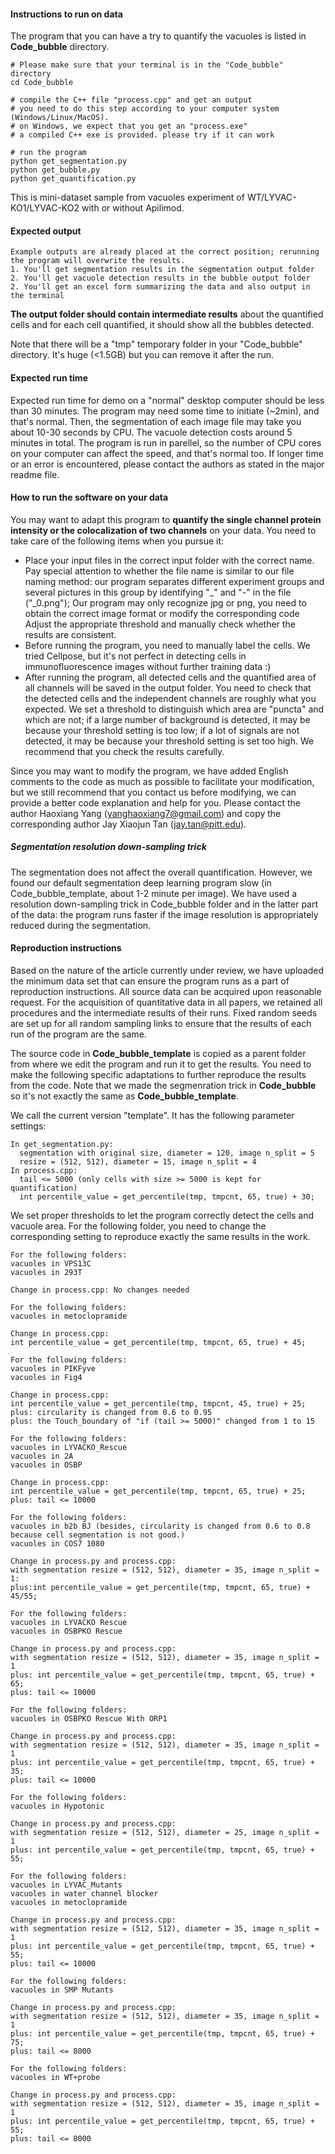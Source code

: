 

#### Instructions to run on data

The program that you can have a try to quantify the vacuoles is listed in **Code_bubble** directory.

```
# Please make sure that your terminal is in the "Code_bubble" directory
cd Code_bubble

# compile the C++ file "process.cpp" and get an output
# you need to do this step according to your computer system (Windows/Linux/MacOS).
# on Windows, we expect that you get an "process.exe"
# a compiled C++ exe is provided. please try if it can work

# run the program
python get_segmentation.py
python get_bubble.py
python get_quantification.py
```

This is mini-dataset sample from vacuoles experiment of WT/LYVAC-KO1/LYVAC-KO2 with or without Apilimod.

#### Expected output

```
Example outputs are already placed at the correct position; rerunning the program will overwrite the results.
1. You'll get segmentation results in the segmentation output folder
2. You'll get vacuole detection results in the bubble output folder
2. You'll get an excel form summarizing the data and also output in the terminal
```

**The output folder should contain intermediate results** about the quantified cells and for each cell quantified, it should show all the bubbles detected.

Note that there will be a "tmp" temporary folder in your "Code_bubble" directory. It's huge (<1.5GB) but you can remove it after the run.

#### Expected run time

Expected run time for demo on a "normal" desktop computer should be less than 30 minutes. The program may need some time to initiate (~2min), and that's normal. Then, the segmentation of each image file may take you about 10-30 seconds by CPU. The vacuole detection costs around 5 minutes in total. The program is run in parellel, so the number of CPU cores on your computer can affect the speed, and that's normal too. If longer time or an error is encountered, please contact the authors as stated in the major readme file.

#### How to run the software on your data

You may want to adapt this program to **quantify the single channel protein intensity or the colocalization of two channels** on your data. You need to take care of the following items when you pursue it:

* Place your input files in the correct input folder with the correct name. Pay special attention to whether the file name is similar to our file naming method: our program separates different experiment groups and several pictures in this group by identifying "_" and "-" in the file ("_0.png"); Our program may only recognize jpg or png, you need to obtain the correct image format or modify the corresponding code Adjust the appropriate threshold and manually check whether the results are consistent.
* Before running the program, you need to manually label the cells. We tried Cellpose, but it's not perfect in detecting cells in immunofluorescence images without further training data :)
* After running the program, all detected cells and the quantified area of all channels will be saved in the output folder. You need to check that the detected cells and the independent channels are roughly what you expected. We set a threshold to distinguish which area are "puncta" and which are not; if a large number of background is detected, it may be because your threshold setting is too low; if a lot of signals are not detected, it may be because your threshold setting is set too high. We recommend that you check the results carefully.

Since you may want to modify the program, we have added English comments to the code as much as possible to facilitate your modification, but we still recommend that you contact us before modifying, we can provide a better code explanation and help for you. Please contact the author Haoxiang Yang (yanghaoxiang7@gmail.com) and copy the corresponding author Jay Xiaojun Tan (jay.tan@pitt.edu).

##### Segmentation resolution down-sampling trick

The segmentation does not affect the overall quantification. However, we found our default segmentation deep learning program slow (in Code_bubble_template, about 1-2 minute per image). We have used a resolution down-sampling trick in Code_bubble folder and in the latter part of the data: the program runs faster if the image resolution is appropriately reduced during the segmentation.

#### Reproduction instructions

Based on the nature of the article currently under review, we have uploaded the minimum data set that can ensure the program runs as a part of reproduction instructions. All source data can be acquired upon reasonable request. For the acquisition of quantitative data in all papers, we retained all procedures and the intermediate results of their runs. Fixed random seeds are set up for all random sampling links to ensure that the results of each run of the program are the same.

The source code in **Code_bubble_template** is copied as a parent folder from where we edit the program and run it to get the results. You need to make the following specific adaptations to further reproduce the results from the code. Note that we made the segmenration trick in **Code_bubble** so it's not exactly the same as **Code_bubble_template**.

We call the current version "template". It has the following parameter settings:

```
In get_segmentation.py:
  segmentation with original size, diameter = 120, image n_split = 5
  resize = (512, 512), diameter = 15, image n_split = 4
In process.cpp:
  tail <= 5000 (only cells with size >= 5000 is kept for quantification)
  int percentile_value = get_percentile(tmp, tmpcnt, 65, true) + 30;
```

We set proper thresholds to let the program correctly detect the cells and vacuole area. For the following folder, you need to change the corresponding setting to reproduce exactly the same results in the work. 

```
For the following folders:
vacuoles in VPS13C
vacuoles in 293T

Change in process.cpp: No changes needed
```

```
For the following folders:
vacuoles in metoclopramide

Change in process.cpp:
int percentile_value = get_percentile(tmp, tmpcnt, 65, true) + 45;
```

```
For the following folders:
vacuoles in PIKFyve
vacuoles in Fig4

Change in process.cpp:
int percentile_value = get_percentile(tmp, tmpcnt, 45, true) + 25;
plus: circularity is changed from 0.6 to 0.95
plus: the Touch_boundary of "if (tail >= 5000)" changed from 1 to 15
```

```
For the following folders:
vacuoles in LYVACKO_Rescue
vacuoles in 2A
vacuoles in OSBP

Change in process.cpp:
int percentile_value = get_percentile(tmp, tmpcnt, 65, true) + 25;
plus: tail <= 10000
```

```
For the following folders:
vacuoles in b2b BJ (besides, circularity is changed from 0.6 to 0.8 because cell segmentation is not good.)
vacuoles in COS7 1080

Change in process.py and process.cpp:
with segmentation resize = (512, 512), diameter = 35, image n_split = 1:
plus:int percentile_value = get_percentile(tmp, tmpcnt, 65, true) + 45/55;
```

```
For the following folders:
vacuoles in LYVACKO Rescue
vacuoles in OSBPKO Rescue

Change in process.py and process.cpp:
with segmentation resize = (512, 512), diameter = 35, image n_split = 1
plus: int percentile_value = get_percentile(tmp, tmpcnt, 65, true) + 65;
plus: tail <= 10000
```

```
For the following folders:
vacuoles in OSBPKO Rescue With ORP1

Change in process.py and process.cpp:
with segmentation resize = (512, 512), diameter = 35, image n_split = 1
plus: int percentile_value = get_percentile(tmp, tmpcnt, 65, true) + 35;
plus: tail <= 10000
```

```
For the following folders:
vacuoles in Hypotonic

Change in process.py and process.cpp:
with segmentation resize = (512, 512), diameter = 25, image n_split = 1
plus: int percentile_value = get_percentile(tmp, tmpcnt, 65, true) + 55;
```

```
For the following folders:
vacuoles in LYVAC_Mutants
vacuoles in water channel blocker
vacuoles in metoclopramide

Change in process.py and process.cpp:
with segmentation resize = (512, 512), diameter = 35, image n_split = 1
plus: int percentile_value = get_percentile(tmp, tmpcnt, 65, true) + 55;
plus: tail <= 10000
```

```
For the following folders:
vacuoles in SMP Mutants

Change in process.py and process.cpp:
with segmentation resize = (512, 512), diameter = 35, image n_split = 1
plus: int percentile_value = get_percentile(tmp, tmpcnt, 65, true) + 75;
plus: tail <= 8000
```

```
For the following folders:
vacuoles in WT+probe

Change in process.py and process.cpp:
with segmentation resize = (512, 512), diameter = 35, image n_split = 1
plus: int percentile_value = get_percentile(tmp, tmpcnt, 65, true) + 55;
plus: tail <= 8000
```
